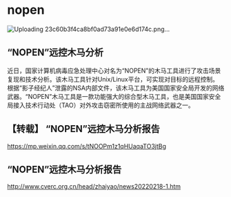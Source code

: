 # nopen

![Uploading 23c60b3f4ca8bf0ad73a91e0e6d174c.png…]()

## “NOPEN”远控木马分析

近日，国家计算机病毒应急处理中心对名为“NOPEN”的木马工具进行了攻击场景复现和技术分析。该木马工具针对Unix/Linux平台，可实现对目标的远程控制。根据“影子经纪人”泄露的NSA内部文件，该木马工具为美国国家安全局开发的网络武器。“NOPEN”木马工具是一款功能强大的综合型木马工具，也是美国国家安全局接入技术行动处（TAO）对外攻击窃密所使用的主战网络武器之一。



## 【转载】 “NOPEN”远控木马分析报告

https://mp.weixin.qq.com/s/tNOOPm1z1qHUaqaTO3jtBg

## “NOPEN”远控木马分析报告

http://www.cverc.org.cn/head/zhaiyao/news20220218-1.htm
